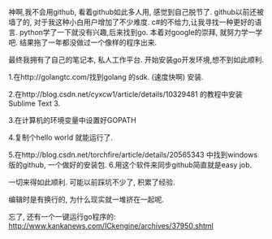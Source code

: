 神啊,我不会用github, 看着github如此多人用, 感觉到自己脱节了.
github以前还被墙了的, 对于我这种小白用户增加了不少难度.
c#的不给力,让我寻找一种更好的语言. python学了一下就没有兴趣,后来找到go.
本着对google的崇拜, 就努力学一学吧. 结果拖了一年都没做过一个像样的程序出来.

最终我拥有了自己的笔记本, 私人工作平台.
开始安装go开发环境,想不到如此顺利.

1.在http://golangtc.com/找到golang 的sdk. (速度快啊) 安装.

2.在http://blog.csdn.net/cyxcw1/article/details/10329481 的教程中安装Sublime Text 3.

3.在计算机的环境变量中设置好GOPATH

4.复制个hello world 就能运行了.


5.在http://blog.csdn.net/torchfire/article/details/20565343 中找到windows版的github, 一个做好的安装包.
6.用这个软件来同步github简直就是easy job. 

一切来得如此顺利. 可能以前踩坑不少了, 积累了经验.
 
 编辑时是有换行的, 为什么现实就一堆挤在一起呢.
 
 
 忘了, 还有一个一键运行go程序的:
 http://www.kankanews.com/ICkengine/archives/37950.shtml

